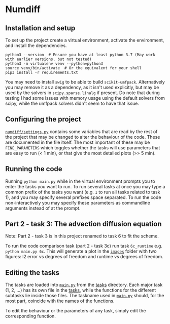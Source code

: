 # Numdiff

## Installation and setup
To set up the project create a virtual environment, activate the environment, and install the dependencies.

```shell
python3 --version  # Ensure you have at least python 3.7 (May work with earlier versions, but not tested)
python3 -m virtualenv venv --python=python3
source venv/bin/activate  # Or the equivalent for your shell
pip3 install -r requirements.txt
```

You may need to install `swig` to be able to build `scikit-umfpack`.
Alternatively you may remove it as a dependency, as it isn't used explicitly, but may be used by the solvers in `scipy.sparse.linalg` if present.
Do note that during testing I had some issues with memory usage using the default solvers from scipy, while the umfpack solvers didn't seem to have that issue.

## Configuring the project
[`numdiff/settings.py`](./numdiff/settings.py) contains some variables that are read by the rest of the project that may be changed to alter the behaviour of the code.
These are documented in the file itself.
The most important of these may be `FINE_PARAMETERS` which toggles whether the tasks will use parameters that are easy to run (< 1 min), or that give the most detailed plots (>> 5 min).

## Running the code
Running `python main.py` while in the virtual environment prompts you to enter the tasks you want to run.
To run several tasks at once you may type a common prefix of the tasks you want (e.g. `1` to run all tasks related to task 1), and you may specify several prefixes space separated.
To run the code non-interactively you may specify these parameters as commandline arguments instead of at the prompt.

## Part 2 - task 3: The advection diffusion equation
Note: Part 2 - task 3 is in this project renamed to task 6 to fit the scheme.

To run the code comparison task (part 2 - task 3c) run task `6c_runtime` e.g. `python main.py 6c`.
This will generate a plot in the [`images`](./images) folder with two figures: l2 error vs degrees of freedom and runtime vs degrees of freedom.

## Editing the tasks
The tasks are loaded into [`main.py`](./main.py) from the [tasks](./tasks) directory.
Each major task (1, 2, ...) has its own file in the [tasks](./tasks), while the functions for the different subtasks lie inside those files.
The taskname used in [`main.py`](./main.py) should, for the most part, coincide with the names of the functions.

To edit the behaviour or the parameters of any task, simply edit the corresponding function.

